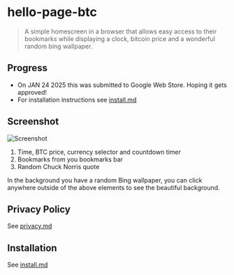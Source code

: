 # hello-page-btc

 > A simple homescreen in a browser that allows easy access to their bookmarks while displaying a clock, bitcoin price and a wonderful random bing wallpaper.

## Progress

- On JAN 24 2025 this was submitted to Google Web Store. Hoping it gets approved!
- For installation instructions see [install.md](install.md)

## Screenshot

![Screenshot](media/screenshot.png)

1. Time, BTC price, currency selector and countdown timer
2. Bookmarks from you bookmarks bar
3. Random Chuck Norris quote

In the background you have a random Bing wallpaper, you can click anywhere outside of the above elements to see the beautiful background.

## Privacy Policy

See [privacy.md](privacy.md)

## Installation

See [install.md](install.md)

